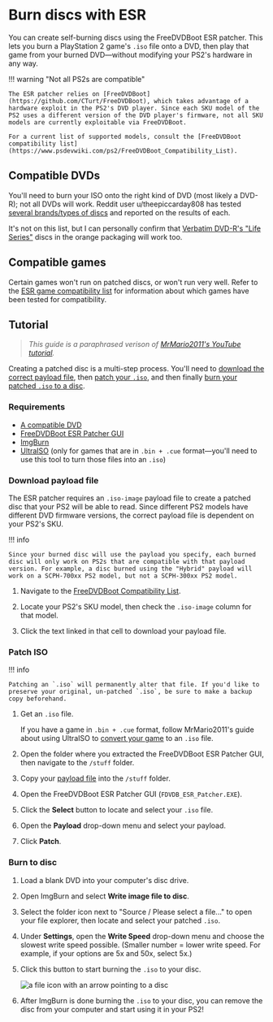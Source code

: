 # Burn discs with ESR

You can create self-burning discs using the FreeDVDBoot ESR patcher. This lets you burn a PlayStation 2 game's `.iso` file onto a DVD, then play that game from your burned DVD—without modifying your PS2's hardware in any way.

!!! warning "Not all PS2s are compatible"

    The ESR patcher relies on [FreeDVDBoot](https://github.com/CTurt/FreeDVDBoot), which takes advantage of a hardware exploit in the PS2's DVD player. Since each SKU model of the PS2 uses a different version of the DVD player's firmware, not all SKU models are currently exploitable via FreeDVDBoot.

    For a current list of supported models, consult the [FreeDVDBoot compatibility list](https://www.psdevwiki.com/ps2/FreeDVDBoot_Compatibility_List).

## Compatible DVDs

You'll need to burn your ISO onto the right kind of DVD (most likely a DVD-R); not all DVDs will work. Reddit user u/theepiccarday808 has tested [several brands/types of discs](https://archive.is/Br9bH) and reported on the results of each.

It's not on this list, but I can personally confirm that [Verbatim DVD-R's "Life Series"](https://www.verbatim.com/prod/optical-media/dvd/dvd-recordable/dvd-dash-r-white-inkjet-printable-sku-95153/) discs in the orange packaging will work too.

## Compatible games

Certain games won't run on patched discs, or won't run very well. Refer to the [ESR game compatibility list](https://www.ps2-home.com/forum/page/esr-game-compatibility-list-1) for information about which games have been tested for compatibility.

## Tutorial

> *This guide is a paraphrased verison of [MrMario2011's YouTube tutorial](https://www.youtube.com/watch?v=_E_R8od6zdU).*

Creating a patched disc is a multi-step process. You'll need to [download the correct payload file](#download-payload-file), then [patch your `.iso`](#patch-iso), and then finally [burn your patched `.iso` to a disc](#burn-to-disc).

### Requirements

- [A compatible DVD](#compatible-dvds)
- [FreeDVDBoot ESR Patcher GUI](https://www.ps2-home.com/forum/viewtopic.php?f=123&t=9778)
- [ImgBurn](https://www.imgburn.com/index.php?act=download)
- [UltraISO](https://www.ultraiso.com/download.html) (only for games that are in `.bin + .cue` format—you'll need to use this tool to turn those files into an `.iso`)

### Download payload file

The ESR patcher requires an `.iso-image` payload file to create a patched disc that your PS2 will be able to read. Since different PS2 models have different DVD firmware versions, the correct payload file is dependent on your PS2's SKU.

!!! info

    Since your burned disc will use the payload you specify, each burned disc will only work on PS2s that are compatible with that payload version. For example, a disc burned using the "Hybrid" payload will work on a SCPH-700xx PS2 model, but not a SCPH-300xx PS2 model.

1. Navigate to the [FreeDVDBoot Compatibility List](https://www.psdevwiki.com/ps2/FreeDVDBoot_Compatibility_List).

1. Locate your PS2's SKU model, then check the `.iso-image` column for that model.

1. Click the text linked in that cell to download your payload file.

### Patch ISO

!!! info

    Patching an `.iso` will permanently alter that file. If you'd like to preserve your original, un-patched `.iso`, be sure to make a backup copy beforehand.

1. Get an `.iso` file.

    If you have a game in `.bin + .cue` format, follow MrMario2011's guide about using UltraISO to [convert your game](https://youtu.be/_E_R8od6zdU?t=423) to an `.iso` file.

1. Open the folder where you extracted the FreeDVDBoot ESR Patcher GUI, then navigate to the `/stuff` folder.

1. Copy your [payload file](#download-payload-file) into the `/stuff` folder.

1. Open the FreeDVDBoot ESR Patcher GUI (`FDVDB_ESR_Patcher.EXE`).

1. Click the **Select** button to locate and select your `.iso` file.

1. Open the **Payload** drop-down menu and select your payload.

1. Click **Patch**.

### Burn to disc

1. Load a blank DVD into your computer's disc drive.

1. Open ImgBurn and select **Write image file to disc**.

1. Select the folder icon next to "Source / Please select a file..." to open your file explorer, then locate and select your patched `.iso`.

1. Under **Settings**, open the **Write Speed** drop-down menu and choose the slowest write speed possible. (Smaller number = lower write speed. For example, if your options are 5x and 50x, select 5x.)

1. Click this button to start burning the `.iso` to your disc.

    ![a file icon with an arrow pointing to a disc](/assets/imgburn-button.png)

1. After ImgBurn is done burning the `.iso` to your disc, you can remove the disc from your computer and start using it in your PS2!
